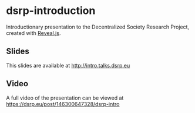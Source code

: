 # dsrp-introduction
Introductionary presentation to the Decentralized Society Research Project,
created with [Reveal.js](https://github.com/hakimel/reveal.js).

## Slides
This slides are available at http://intro.talks.dsrp.eu

## Video
A full video of the presentation can be viewed at https://dsrp.eu/post/146300647328/dsrp-intro
